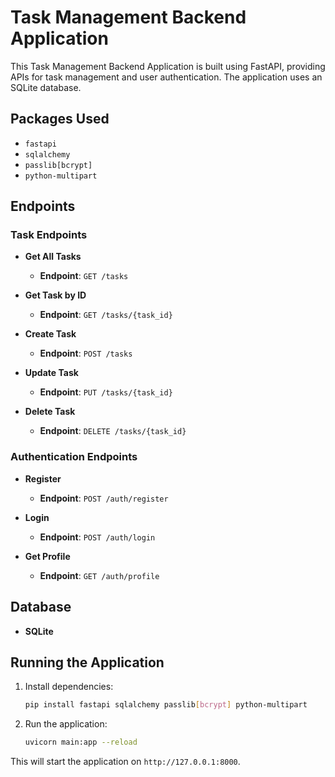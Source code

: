 # Task Management Backend Application

This Task Management Backend Application is built using FastAPI, providing APIs for task management and user authentication. The application uses an SQLite database.

## Packages Used

- `fastapi`
- `sqlalchemy`
- `passlib[bcrypt]`
- `python-multipart`

## Endpoints

### Task Endpoints

- **Get All Tasks**
  - **Endpoint**: `GET /tasks`
  
- **Get Task by ID**
  - **Endpoint**: `GET /tasks/{task_id}`
  
- **Create Task**
  - **Endpoint**: `POST /tasks`
  
- **Update Task**
  - **Endpoint**: `PUT /tasks/{task_id}`
  
- **Delete Task**
  - **Endpoint**: `DELETE /tasks/{task_id}`

### Authentication Endpoints

- **Register**
  - **Endpoint**: `POST /auth/register`
  
- **Login**
  - **Endpoint**: `POST /auth/login`
  
- **Get Profile**
  - **Endpoint**: `GET /auth/profile`

## Database

- **SQLite**

## Running the Application

1. Install dependencies:
   ```bash
   pip install fastapi sqlalchemy passlib[bcrypt] python-multipart
   ```

2. Run the application:
   ```bash
   uvicorn main:app --reload
   ```

This will start the application on `http://127.0.0.1:8000`.